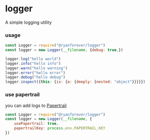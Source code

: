 # logger

A simple logging utility

### usage
```javascript
const Logger = require("@ryanforever/logger")
const logger = new Logger(__filename, {debug: true,})

logger.log("hello world")
logger.info("hello info")
logger.warn("hello warning")
logger.error("hello error")
logger.debug("hello debug")
logger.inspect({this: {is: {a: {deeply: {nested: "object"}}}}})
```

### use papertrail
you can add logs to [Papertrail](https://papertrailapp.com)
```javascript
const Logger = require("@ryanforever/logger")
const logger = new Logger(__filename, {
	usePapertrail: true,
	papertrailKey: process.env.PAPERTRAIL_KEY
})
```
